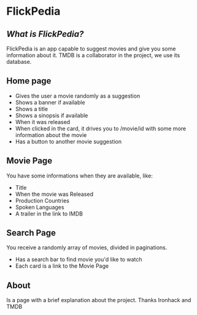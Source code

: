 # FlickPedia
## _What is FlickPedia?_

FlickPedia is an app capable to suggest movies and give you some information about it. TMDB is a collaborator in the project, we use its database.

## Home page

- Gives the user a movie randomly as a suggestion
- Shows a banner if available
- Shows a title
- Shows a sinopsis if available
- When it was released
- When clicked in the card, it drives you to /movie/id with some more information about the movie 
- Has a button to another movie suggestion


## Movie Page
You have some informations when they are available, like:
- Title
- When the movie was Released
- Production Countries
- Spoken Languages
- A trailer in the link to IMDB

## Search Page
You receive a randomly array of movies, divided in paginations.
- Has a search bar to find movie you'd like to watch
- Each card is a link to the Movie Page


## About
Is a page with a brief explanation about the project.
Thanks Ironhack and TMDB